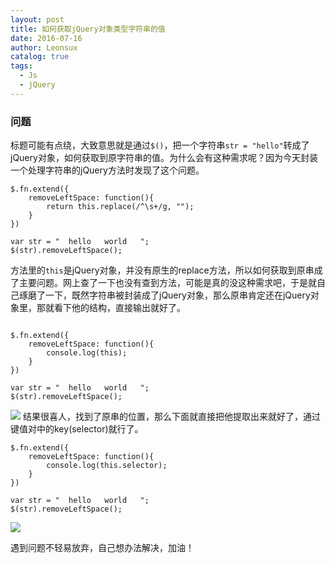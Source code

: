 ```yaml
---
layout: post
title: 如何获取jQuery对象类型字符串的值
date: 2016-07-16
author: Leonsux
catalog: true
tags: 
  - Js
  - jQuery
---
```


### 问题

标题可能有点绕，大致意思就是通过`$()`，把一个字符串`str = "hello"`转成了jQuery对象，如何获取到原字符串的值。为什么会有这种需求呢？因为今天封装一个处理字符串的jQuery方法时发现了这个问题。
```
$.fn.extend({
	removeLeftSpace: function(){
		return this.replace(/^\s+/g, "");
	}
})

var str = "  hello   world   ";
$(str).removeLeftSpace();

```
方法里的`this`是jQuery对象，并没有原生的replace方法，所以如何获取到原串成了主要问题。网上查了一下也没有查到方法，可能是真的没这种需求吧，于是就自己琢磨了一下，既然字符串被封装成了jQuery对象，那么原串肯定还在jQuery对象里，那就看下他的结构，直接输出就好了。
```

$.fn.extend({
	removeLeftSpace: function(){
		console.log(this);
	}
})

var str = "  hello   world   ";
$(str).removeLeftSpace();

```
![](http://upload-images.jianshu.io/upload_images/3629578-c70e022f4e0bb57f.png?imageMogr2/auto-orient/strip%7CimageView2/2/w/1240)
结果很喜人，找到了原串的位置，那么下面就直接把他提取出来就好了，通过键值对中的key(selector)就行了。

```
$.fn.extend({
	removeLeftSpace: function(){
		console.log(this.selector);
	}
})

var str = "  hello   world   ";
$(str).removeLeftSpace();
```

![](http://upload-images.jianshu.io/upload_images/3629578-8ae83de26090bfeb.png?imageMogr2/auto-orient/strip%7CimageView2/2/w/1240)

遇到问题不轻易放弃，自己想办法解决，加油！
